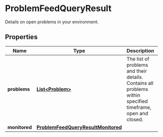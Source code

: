 

# ProblemFeedQueryResult

Details on open problems in your environment.

## Properties

| Name | Type | Description | Notes |
|------------ | ------------- | ------------- | -------------|
|**problems** | [**List&lt;Problem&gt;**](Problem.md) | The list of problems and their details.   Contains all problems within specified timeframe, open and closed. |  [optional] |
|**monitored** | [**ProblemFeedQueryResultMonitored**](ProblemFeedQueryResultMonitored.md) |  |  [optional] |



